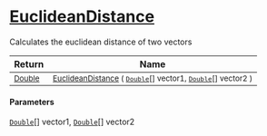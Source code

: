 # [EuclideanDistance](./DtwPy-100664207.md)

Calculates the euclidean distance of two vectors

| Return | Name | 
| --- | --- | 
| <sub>[Double](https://docs.microsoft.com/en-us/dotnet/api/System.Double)</sub>| <sub>[EuclideanDistance](./DtwPy-100664207.md) ( [`Double`](https://docs.microsoft.com/en-us/dotnet/api/System.Double)[] vector1, [`Double`](https://docs.microsoft.com/en-us/dotnet/api/System.Double)[] vector2 )</sub>| <br>


#### Parameters
[`Double`](https://docs.microsoft.com/en-us/dotnet/api/System.Double)[] vector1, [`Double`](https://docs.microsoft.com/en-us/dotnet/api/System.Double)[] vector2